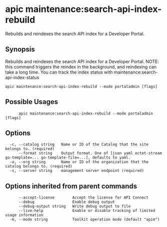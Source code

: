 # apic maintenance:search-api-index-rebuild

Rebuilds and reindexes the search API index for a Developer Portal.

## Synopsis

Rebuilds and reindexes the search API index for a Developer Portal. NOTE: this command triggers the reindex in the background, and reindexing can take a long time. You can track the index status with maintenance:search-api-index-status

```
apic maintenance:search-api-index-rebuild --mode portaladmin [flags]
```

## Possible Usages

```
      apic maintenance:search-api-index-rebuild --mode portaladmin [flags]
```

## Options

```
  -c, --catalog string   Name or ID of the Catalog that the site belongs to. (required)
      --format string    Output format. One of [json yaml octet-stream go-template=... go-template-file=...], defaults to yaml.
  -o, --org string       Name or ID of the organization that the catalog belongs to. (required)
  -s, --server string    management server endpoint (required)
```

## Options inherited from parent commands

```
      --accept-license        Accept the license for API Connect
      --debug                 Enable debug output
      --debug-output string   Write debug output to file
      --live-help             Enable or disable tracking of limited usage information
  -m, --mode string           Toolkit operation mode (default "apim")
```
